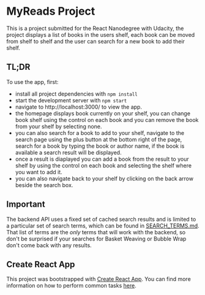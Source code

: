 # MyReads Project

This is a project submitted for the React Nanodegree with Udacity, the project displays a list of books in the users shelf, each book can be moved from shelf to shelf and the user can search for a new book to add their shelf.

## TL;DR

To use the app, first:

* install all project dependencies with `npm install`
* start the development server with `npm start`
* navigate to http://localhost:3000/ to view the app.
* the homepage displays book currently on your shelf, you can change book shelf using the control on each book and you can remove the book from your shelf by selecting none.
* you can also search for a book to add to your shelf, navigate to the search page using the plus button at the bottom right of the page, search for a book by typing the book or author name, if the book is available a search result will be displayed.
* once a result is diaplayed you can add a book from the result to your shelf by using the control on each book and selecting the shelf where you want to add it.
* you can also navigate back to your shelf by clicking on the back arrow beside the search box.

## Important
The backend API uses a fixed set of cached search results and is limited to a particular set of search terms, which can be found in [SEARCH_TERMS.md](SEARCH_TERMS.md). That list of terms are the _only_ terms that will work with the backend, so don't be surprised if your searches for Basket Weaving or Bubble Wrap don't come back with any results.

## Create React App

This project was bootstrapped with [Create React App](https://github.com/facebookincubator/create-react-app). You can find more information on how to perform common tasks [here](https://github.com/facebookincubator/create-react-app/blob/master/packages/react-scripts/template/README.md).

